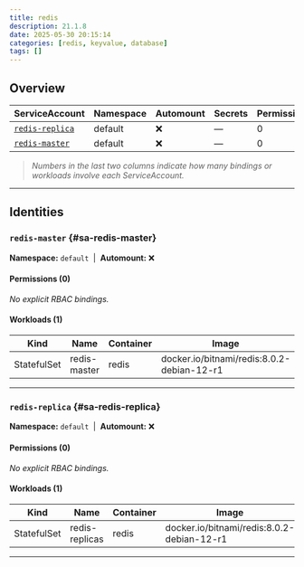 ```yaml
---
title: redis
description: 21.1.8
date: 2025-05-30 20:15:14
categories: [redis, keyvalue, database]
tags: []
---
```


## Overview

|ServiceAccount|Namespace|Automount|Secrets|Permissions|Workloads|
|---|---|---|---|---|---|
|[`redis-replica`](#sa-redis-replica)|default|❌|—|0|1|
|[`redis-master`](#sa-redis-master)|default|❌|—|0|1|


> *Numbers in the last two columns indicate how many bindings or workloads involve each ServiceAccount.*

---

## Identities

### `redis-master` {#sa-redis-master}
**Namespace:** `default` &nbsp;|&nbsp; **Automount:** ❌

#### Permissions (0)
_No explicit RBAC bindings._

#### Workloads (1)
|Kind|Name|Container|Image|
|---|---|---|---|
|StatefulSet|redis-master|redis|docker.io/bitnami/redis:8.0.2-debian-12-r1|

---

### `redis-replica` {#sa-redis-replica}
**Namespace:** `default` &nbsp;|&nbsp; **Automount:** ❌

#### Permissions (0)
_No explicit RBAC bindings._

#### Workloads (1)
|Kind|Name|Container|Image|
|---|---|---|---|
|StatefulSet|redis-replicas|redis|docker.io/bitnami/redis:8.0.2-debian-12-r1|

---

